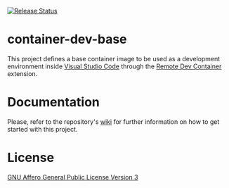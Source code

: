 [![Release Status](https://github.com/mundoalem/container-dev-base/actions/workflows/on_release_tags.yml/badge.svg)](https://github.com/mundoalem/container-dev-base/actions/workflows/on_release_tags.yml)

# container-dev-base

This project defines a base container image to be used as a development environment inside [Visual Studio Code](https://code.visualstudio.com/)
through the [Remote Dev Container](https://marketplace.visualstudio.com/items?itemName=ms-vscode-remote.remote-containers) extension.

# Documentation

Please, refer to the repository's [wiki](https://github.com/mundoalem/container-dev-base/wiki) for further information
on how to get started with this project.

# License

[GNU Affero General Public License Version 3](https://github.com/mundoalem/container-dev-base/blob/main/LICENSE)

